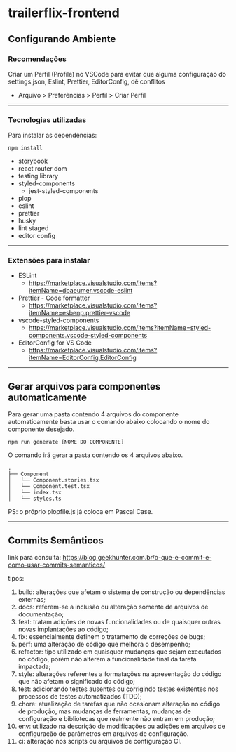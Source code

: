 # trailerflix-frontend

## Configurando Ambiente

### Recomendações

Criar um Perfil (Profile) no VSCode para evitar que alguma configuração do settings.json, Eslint, Prettier, EditorConfig, dê conflitos

- Arquivo > Preferências > Perfil > Criar Perfil

---

### Tecnologias utilizadas
Para instalar as dependências:

```
npm install
```
- storybook
- react router dom
- testing library
- styled-components
  - jest-styled-components
- plop
- eslint
- prettier
- husky
- lint staged
- editor config


---

### Extensões para instalar

- ESLint
  - https://marketplace.visualstudio.com/items?itemName=dbaeumer.vscode-eslint
- Prettier - Code formatter
  - https://marketplace.visualstudio.com/items?itemName=esbenp.prettier-vscode
- vscode-styled-components
  - https://marketplace.visualstudio.com/items?itemName=styled-components.vscode-styled-components
- EditorConfig for VS Code
  - https://marketplace.visualstudio.com/items?itemName=EditorConfig.EditorConfig


---

## Gerar arquivos para componentes automaticamente
Para gerar uma pasta contendo 4 arquivos do componente automaticamente basta usar o comando abaixo colocando o nome do componente desejado.

````
npm run generate [NOME DO COMPONENTE]

````

O comando irá gerar a pasta contendo os 4 arquivos abaixo.

````
.
├── Component
│   └── Component.stories.tsx
│   └── Component.test.tsx
│   └── index.tsx
│   └── styles.ts

````

PS: o próprio plopfile.js já coloca em Pascal Case.

---

## Commits Semânticos

link para consulta: https://blog.geekhunter.com.br/o-que-e-commit-e-como-usar-commits-semanticos/

tipos:

1. build: alterações que afetam o sistema de construção ou dependências externas;
2. docs: referem-se a inclusão ou alteração somente de arquivos de documentação;
3. feat: tratam adições de novas funcionalidades ou de quaisquer outras novas implantações ao código;
4. fix: essencialmente definem o tratamento de correções de bugs;
5. perf: uma alteração de código que melhora o desempenho;
6. refactor: tipo utilizado em quaisquer mudanças que sejam executados no código, porém não alterem a funcionalidade final da tarefa impactada;
7. style: alterações referentes a formatações na apresentação do código que não afetam o significado do código;
8. test: adicionando testes ausentes ou corrigindo testes existentes nos processos de testes automatizados (TDD);
9. chore: atualização de tarefas que não ocasionam alteração no código de produção, mas mudanças de ferramentas, mudanças de configuração e bibliotecas que realmente não entram em produção;
10. env: utilizado na descrição de modificações ou adições em arquivos de configuração de parâmetros em arquivos de configuração.
11. ci: alteração nos scripts ou arquivos de configuração CI.
